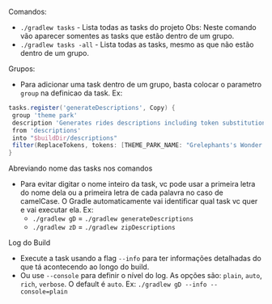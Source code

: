 Comandos:
 - `./gradlew tasks` - Lista todas as tasks do projeto
  Obs: Neste comando vão aparecer somentes as tasks que estão dentro de um grupo.
 - `./gradlew tasks -all` - Lista todas as tasks, mesmo as que não estão dentro de um grupo.


Grupos:
 - Para adicionar uma task dentro de um grupo, basta colocar o parametro `group` na definicao da task.
 Ex:
 ```groovy
 tasks.register('generateDescriptions', Copy) {
  group 'theme park'
  description 'Generates rides descriptions including token substitution'
  from 'descriptions'
  into "$buildDir/descriptions"
  filter(ReplaceTokens, tokens: [THEME_PARK_NAME: "Grelephants's Wonder World",])
}
 ```


 Abreviando nome das tasks nos comandos
  - Para evitar digitar o nome inteiro da task, vc pode usar a primeira letra do nome dela ou a primeira letra de cada palavra no caso de camelCase. O Gradle automaticamente vai identificar qual task vc quer e vai executar ela.
  Ex: 
    - `./gradlew gD` = `./gradlew generateDescriptions`
    - `./gradlew zD` = `./gradlew zipDescriptions`

Log do Build
 - Execute a task usando a flag `--info` para ter informações detalhadas do que tá acontecendo ao longo do build.
 - Ou use `--console` para definir o nível do log. As opções são: `plain`, `auto`, `rich`, `verbose`. O default é `auto`.
 Ex: `./gradlew gD --info --console=plain`

